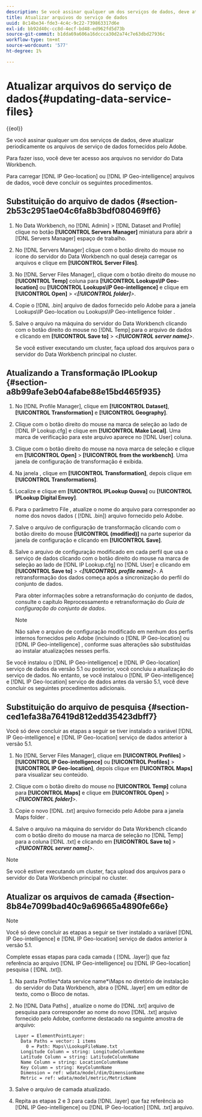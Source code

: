 ```yaml
---
description: Se você assinar qualquer um dos serviços de dados, deve atualizar periodicamente os arquivos de serviço de dados fornecidos pelo Adobe.
title: Atualizar arquivos do serviço de dados
uuid: 8c14be34-fde3-4c4c-9c22-739863317d6e
exl-id: bb92d40c-cc8d-4ecf-bd48-ed962fd5d73b
source-git-commit: b1dda69a606a16dccca30d2a74c7e63dbd27936c
workflow-type: tm+mt
source-wordcount: '577'
ht-degree: 1%

---
```


# Atualizar arquivos do serviço de dados{#updating-data-service-files}

{{eol}}

Se você assinar qualquer um dos serviços de dados, deve atualizar periodicamente os arquivos de serviço de dados fornecidos pelo Adobe.

Para fazer isso, você deve ter acesso aos arquivos no servidor do Data Workbench.

Para carregar [!DNL IP Geo-location] ou [!DNL IP Geo-intelligence] arquivos de dados, você deve concluir os seguintes procedimentos.

## Substituição do arquivo de dados {#section-2b53c2951ae04c6fa8b3bdf080469ff6}

1. No Data Workbench, no [!DNL Admin] > [!DNL Dataset and Profile] clique no botão **[!UICONTROL Servers Manager]** miniatura para abrir a [!DNL Servers Manager] espaço de trabalho.

1. No [!DNL Servers Manager] clique com o botão direito do mouse no ícone do servidor do Data Workbench no qual deseja carregar os arquivos e clique em **[!UICONTROL Server Files]**.

1. No [!DNL Server Files Manager], clique com o botão direito do mouse no **[!UICONTROL Temp]** coluna para **[!UICONTROL Lookups\IP Geo-location]** ou **[!UICONTROL Lookups\IP Geo-intelligence]** e clique em **[!UICONTROL Open]** > *&lt;**[!UICONTROL folder]**>*.

1. Copie o [!DNL .bin] arquivo de dados fornecido pelo Adobe para a janela Lookups\IP Geo-location ou Lookups\IP Geo-intelligence folder .
1. Salve o arquivo na máquina do servidor do Data Workbench clicando com o botão direito do mouse no [!DNL Temp] para o arquivo de dados e clicando em **[!UICONTROL Save to]** > *&lt;**[!UICONTROL server name]**>*.

   Se você estiver executando um cluster, faça upload dos arquivos para o servidor do Data Workbench principal no cluster.

## Atualizando a Transformação IPLookup {#section-a8b99afe3eb04afabe88e15bd465f935}

1. No [!DNL Profile Manager], clique em **[!UICONTROL Dataset]**, **[!UICONTROL Transformation]** e **[!UICONTROL Geography]**.

1. Clique com o botão direito do mouse na marca de seleção ao lado de [!DNL IP Lookup.cfg] e clique em **[!UICONTROL Make Local]**. Uma marca de verificação para este arquivo aparece no [!DNL User] coluna.

1. Clique com o botão direito do mouse na nova marca de seleção e clique em **[!UICONTROL Open]** > **[!UICONTROL from the workbench]**. Uma janela de configuração de transformação é exibida.

1. Na janela , clique em **[!UICONTROL Transformation]**, depois clique em **[!UICONTROL Transformations]**.

1. Localize e clique em **[!UICONTROL IPLookup Quova]** ou **[!UICONTROL IPLookup Digital Envoy]**.

1. Para o parâmetro File , atualize o nome do arquivo para corresponder ao nome dos novos dados ( [!DNL .bin]) arquivo fornecido pelo Adobe.
1. Salve o arquivo de configuração de transformação clicando com o botão direito do mouse **[!UICONTROL (modified)]** na parte superior da janela de configuração e clicando em **[!UICONTROL Save]**.

1. Salve o arquivo de configuração modificado em cada perfil que usa o serviço de dados clicando com o botão direito do mouse na marca de seleção ao lado de [!DNL IP Lookup.cfg] no [!DNL User] e clicando em **[!UICONTROL Save to]** > *&lt;**[!UICONTROL profile name]**>*. A retransformação dos dados começa após a sincronização do perfil do conjunto de dados.

   Para obter informações sobre a retransformação do conjunto de dados, consulte o capítulo Reprocessamento e retransformação do *Guia de configuração do conjunto de dados*.

   >[!NOTE]
   >
   >Não salve o arquivo de configuração modificado em nenhum dos perfis internos fornecidos pelo Adobe (incluindo o [!DNL IP Geo-location] ou [!DNL IP Geo-intelligence] , conforme suas alterações são substituídas ao instalar atualizações nesses perfis.

Se você instalou o [!DNL IP Geo-intelligence] e [!DNL IP Geo-location] serviço de dados da versão 5.1 ou posterior, você concluiu a atualização do serviço de dados. No entanto, se você instalou o [!DNL IP Geo-intelligence] e [!DNL IP Geo-location] serviço de dados antes da versão 5.1, você deve concluir os seguintes procedimentos adicionais.

## Substituição do arquivo de pesquisa {#section-ced1efa38a76419d812edd35423dbff7}

Você só deve concluir as etapas a seguir se tiver instalado a variável [!DNL IP Geo-intelligence] e [!DNL IP Geo-location] serviço de dados anterior à versão 5.1.

1. No [!DNL Server Files Manager], clique em **[!UICONTROL Profiles]** > **[!UICONTROL IP Geo-intelligence]** ou **[!UICONTROL Profiles]** > **[!UICONTROL IP Geo-location]**, depois clique em **[!UICONTROL Maps]** para visualizar seu conteúdo.

1. Clique com o botão direito do mouse no **[!UICONTROL Temp]** coluna para **[!UICONTROL Maps]** e clique em **[!UICONTROL Open]** > *&lt;**[!UICONTROL folder]**>*.

1. Copie o novo [!DNL .txt] arquivo fornecido pelo Adobe para a janela Maps folder .
1. Salve o arquivo na máquina do servidor do Data Workbench clicando com o botão direito do mouse na marca de seleção no [!DNL Temp] para a coluna [!DNL .txt] e clicando em **[!UICONTROL Save to]** > *&lt;**[!UICONTROL server name]**>*.

>[!NOTE]
>
>Se você estiver executando um cluster, faça upload dos arquivos para o servidor do Data Workbench principal no cluster.

## Atualizar os arquivos de camada {#section-8b84e7099bad40c9a69665a4890fe66e}

>[!NOTE]
>
>Você só deve concluir as etapas a seguir se tiver instalado a variável [!DNL IP Geo-intelligence] e [!DNL IP Geo-location] serviço de dados anterior à versão 5.1.

Complete essas etapas para cada camada ( [!DNL .layer]) que faz referência ao arquivo [!DNL IP Geo-intelligence] ou [!DNL IP Geo-location] pesquisa ( [!DNL .txt]).

1. Na pasta Profiles\*data service name*\Maps no diretório de instalação do servidor do Data Workbench, abra o [!DNL .layer] em um editor de texto, como o Bloco de notas.

1. No [!DNL Data Paths] , atualize o nome do [!DNL .txt] arquivo de pesquisa para corresponder ao nome do novo [!DNL .txt] arquivo fornecido pelo Adobe, conforme destacado na seguinte amostra de arquivo:

   ```
   Layer = ElementPointLayer:
     Data Paths = vector: 1 items
       0 = Path: Maps\\LookupFileName.txt
     Longitude Column = string: LongitudeColumnName
     Latitude Column = string: LatitudeColumnName
     Name Column = string: LocationColumnName
     Key Column = string: KeyColumnName
     Dimension = ref: wdata/model/dim/DimensionName
     Metric = ref: wdata/model/metric/MetricName
   ```

1. Salve o arquivo de camada atualizado.
1. Repita as etapas 2 e 3 para cada [!DNL .layer] que faz referência ao [!DNL IP Geo-intelligence] ou [!DNL IP Geo-location] [!DNL .txt] arquivo.
